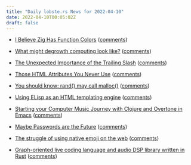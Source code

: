```yaml
---
title: "Daily lobste.rs News for 2022-04-10"
date: 2022-04-10T00:05:02Z
draft: false
---
```






- [I Believe Zig Has Function Colors](https://gavinhoward.com/2022/04/i-believe-zig-has-function-colors/)
  ([comments](https://lobste.rs/s/mw1f3s/i_believe_zig_has_function_colors))



- [What might degrowth computing look like?](https://criticaledtech.com/2022/04/08/what-might-degrowth-computing-look-like/)
  ([comments](https://lobste.rs/s/enip7d/what_might_degrowth_computing_look_like))



- [The Unexpected Importance of the Trailing Slash](https://tookmund.com/2022/04/importance-of-the-trailing-slash)
  ([comments](https://lobste.rs/s/yxazic/unexpected_importance_trailing_slash))



- [Those HTML Attributes You Never Use](https://www.smashingmagazine.com/2022/03/html-attributes-you-never-use/)
  ([comments](https://lobste.rs/s/isovac/those_html_attributes_you_never_use))



- [You should know: rand() may call malloc()](https://www.thingsquare.com/blog/articles/rand-may-call-malloc/)
  ([comments](https://lobste.rs/s/hzkjpx/you_should_know_rand_may_call_malloc))



- [Using ELisp as an HTML templating engine](https://bitspook.in/blog/using-elisp-as-an/)
  ([comments](https://lobste.rs/s/dwasyj/using_elisp_as_html_templating_engine))



- [Starting your Computer Music Journey with Clojure and Overtone in Emacs](https://savo.rocks/posts/starting-your-computer-music-journey-with-clojure-and-overtone-in-emacs/)
  ([comments](https://lobste.rs/s/0puks2/starting_your_computer_music_journey))



- [Maybe Passwords are the Future](https://kevincox.ca/2022/04/07/passwords/)
  ([comments](https://lobste.rs/s/o2mx7q/maybe_passwords_are_future))



- [The struggle of using native emoji on the web](https://nolanlawson.com/2022/04/08/the-struggle-of-using-native-emoji-on-the-web/)
  ([comments](https://lobste.rs/s/p3mvzg/struggle_using_native_emoji_on_web))



- [Graph-oriented live coding language and audio DSP library written in Rust](https://github.com/chaosprint/glicol)
  ([comments](https://lobste.rs/s/tg7kse/graph_oriented_live_coding_language))


